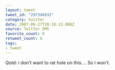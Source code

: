 ```yaml
---
layout: tweet
tweet_id: "297346032"
category: twitter
date: 2007-09-27T20:10:13.000Z
source: Twitter SMS
favorite_count: 0
retweet_count: 0
tags:
- tweet
---
```


Qotd: i don't want to rat hole on this....  So i won't.
